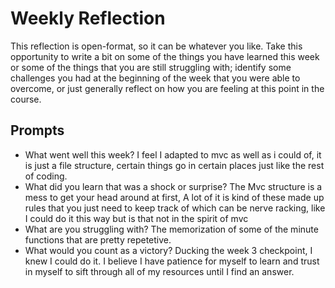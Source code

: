 # Weekly Reflection
This reflection is open-format, so it can be whatever you like. Take this opportunity to write a bit on some of the things you have learned this week or some of the things that you are still struggling with; identify some challenges you had at the beginning of the week that you were able to overcome, or just generally reflect on how you are feeling at this point in the course.

## Prompts
- What went well this week?
  I feel I adapted to mvc as well as i could of, it is just a file structure, certain things go in certain places just like the rest of coding.
- What did you learn that was a shock or surprise?
  The Mvc structure is a mess to get your head around at first, A lot of it is kind of these made up rules that you just need to keep track of which can be nerve racking, like I could do it this way but is that not in the spirit of mvc
- What are you struggling with?
  The memorization of some of the minute functions that are pretty repetetive.
- What would you count as a victory?
  Ducking the week 3 checkpoint, I knew I could do it. I believe I have patience for myself to learn and trust in myself to sift through all of my resources until I find an answer.
